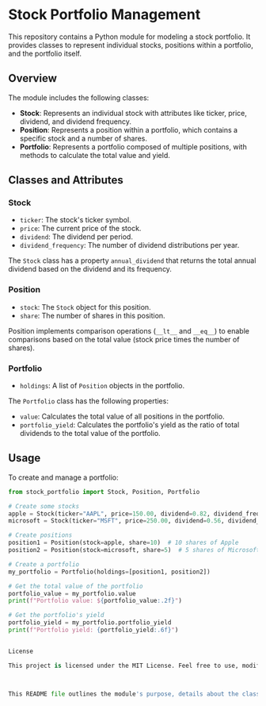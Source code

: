 # Stock Portfolio Management

This repository contains a Python module for modeling a stock portfolio. It provides classes to represent individual stocks, positions within a portfolio, and the portfolio itself.

## Overview

The module includes the following classes:

- **Stock**: Represents an individual stock with attributes like ticker, price, dividend, and dividend frequency.
- **Position**: Represents a position within a portfolio, which contains a specific stock and a number of shares.
- **Portfolio**: Represents a portfolio composed of multiple positions, with methods to calculate the total value and yield.

## Classes and Attributes

### Stock
- `ticker`: The stock's ticker symbol.
- `price`: The current price of the stock.
- `dividend`: The dividend per period.
- `dividend_frequency`: The number of dividend distributions per year.

The `Stock` class has a property `annual_dividend` that returns the total annual dividend based on the dividend and its frequency.

### Position
- `stock`: The `Stock` object for this position.
- `share`: The number of shares in this position.

Position implements comparison operations (`__lt__` and `__eq__`) to enable comparisons based on the total value (stock price times the number of shares).

### Portfolio
- `holdings`: A list of `Position` objects in the portfolio.

The `Portfolio` class has the following properties:
- `value`: Calculates the total value of all positions in the portfolio.
- `portfolio_yield`: Calculates the portfolio's yield as the ratio of total dividends to the total value of the portfolio.

## Usage

To create and manage a portfolio:

```python
from stock_portfolio import Stock, Position, Portfolio

# Create some stocks
apple = Stock(ticker="AAPL", price=150.00, dividend=0.82, dividend_frequency=4)
microsoft = Stock(ticker="MSFT", price=250.00, dividend=0.56, dividend_frequency=4)

# Create positions
position1 = Position(stock=apple, share=10)  # 10 shares of Apple
position2 = Position(stock=microsoft, share=5)  # 5 shares of Microsoft

# Create a portfolio
my_portfolio = Portfolio(holdings=[position1, position2])

# Get the total value of the portfolio
portfolio_value = my_portfolio.value
print(f"Portfolio value: ${portfolio_value:.2f}")

# Get the portfolio's yield
portfolio_yield = my_portfolio.portfolio_yield
print(f"Portfolio yield: {portfolio_yield:.6f}")


License

This project is licensed under the MIT License. Feel free to use, modify, and distribute according to the license term



This README file outlines the module's purpose, details about the classes, attributes, and how to use them, along with a code example demonstrating its usage. It also includes a section for licensing information.
